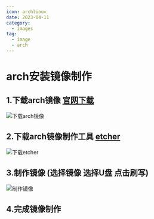 ```yaml
---
icon: archlinux
date: 2023-04-11
category: 
  - images
tag:
  - image
  - arch
---
```

# arch安装镜像制作
## 1.下载arch镜像 [官网下载](https://www.archlinux.org/download)
![下载arch镜像](http://img.brinish.eu.org:5205/images/2023/04/16/151dbd49a1c2fee5c630f7694293b5b4.png)
## 2.下载arch镜像制作工具 [etcher](https://www.balena.io/etcher#download-etcher)
![下载etcher](http://img.brinish.eu.org:5205/images/2023/04/16/3bf3b4eb162ff7582d1394a6ba61bd3d.png)
## 3.制作镜像 (选择镜像  选择U盘  点击刷写)
![制作镜像](http://img.brinish.eu.org:5205/images/2023/04/16/eee2a9f549e7dc6a20da6ff68465d55d.png)
## 4.完成镜像制作